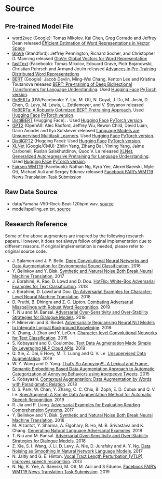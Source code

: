 Source
======

Pre-trained Model File
----------------------
*  [word2vec](https://code.google.com/archive/p/word2vec/) (Google): Tomas Mikolov, Kai Chen, Greg Corrado and Jeffrey Dean released [Efficient Estimation of Word Representations in Vector Space](https://arxiv.org/pdf/1301.3781.pdf)
*  [GloVe](https://nlp.stanford.edu/projects/glove/) (Standford): Jeffrey Pennington, Richard Socher, and Christopher D. Manning released [GloVe: Global Vectors for Word Representation](https://nlp.stanford.edu/pubs/glove.pdf)
*  [fastText](https://fasttext.cc/docs/en/english-vectors.html) (Facebook): Tomas Mikolov, Edouard Grave, Piotr Bojanowski, Christian Puhrsch and Armand Joulin released [Advances in Pre-Training Distributed Word Representations](https://arxiv.org/pdf/1712.09405.pdf)
*  [BERT](https://github.com/google-research/bert) (Google): Jacob Devlin, Ming-Wei Chang, Kenton Lee and Kristina Toutanova released [BERT: Pre-training of Deep Bidirectional Transformers for Language Understanding](https://arxiv.org/abs/1810.04805). Used [Hugging Face](https://huggingface.co/) [PyTorch version](https://github.com/huggingface/transformers).
*  [RoBERTa](https://github.com/pytorch/fairseq) (UW/Facebook): Y. Liu, M. Ott, N. Goyal, J. Du, M. Joshi, D. Chen, O. Levy, M. Lewis, L. Zettlemoyer, and V. Stoyanov released [RoBERTa: A Robustly Optimized BERT Pretraining Approach](https://medium.com/towards-artificial-intelligence/a-robustly-optimized-bert-pretraining-approach-f6b6e537e6a6). Used [Hugging Face](https://huggingface.co/) [PyTorch version](https://github.com/huggingface/transformers).
*  [DistilBERT](https://github.com/huggingface/transformers) (Hugging Face): . Used [Hugging Face](https://huggingface.co/) [PyTorch version](https://github.com/huggingface/transformers).
*  [GPT2](https://github.com/openai/gpt-2) (OpenAI): Alec Radford, Jeffrey Wu, Rewon Child, David Luan, Dario Amodei and Ilya Sutskever released [Language Models are Unsupervised Multitask Learners](https://d4mucfpksywv.cloudfront.net/better-language-models/language_models_are_unsupervised_multitask_learners.pdf). Used [Hugging Face](https://huggingface.co/) [PyTorch version](https://github.com/huggingface/transformers).
*  [DistilGPT2](https://github.com/huggingface/transformers) (Hugging Face): Used [Hugging Face](https://huggingface.co/) [PyTorch version](https://github.com/huggingface/transformers).
*  [XLNet](https://github.com/zihangdai/xlnet) (Google/CMU): Zhilin Yang, Zihang Dai, Yiming Yang, Jaime Carbonell, Ruslan Salakhutdinov, Quoc V. Le released [XLNet: Generalized Autoregressive Pretraining for Language Understanding](https://arxiv.org/abs/1906.08237). Used [Hugging Face](https://huggingface.co/) [PyTorch version](https://github.com/huggingface/transformers).
*  [Fairseq WMT19](https://github.com/pytorch/fairseq) (Facebook): Nathan Ng, Kyra Yee, Alexei Baevski, Myle Ott, Michael Auli and Sergey Edunov released [Facebook FAIR’s WMT19 News Translation Task Submission](https://arxiv.org/pdf/1907.06616.pdf)

Raw Data Source
---------------
*   data/Yamaha-V50-Rock-Beat-120bpm.wav, [source](https://freewavesamples.com/yamaha-v50-rock-beat-120-bpm)
*   model/spelling_en.txt, [source](https://github.com/ybisk/charNMT-noise)

Research Reference
------------------
Some of the above augmenters are inspired by the following research papers. However, it does not always follow original implementation due to different reasons. If original implementation is needed, please refer to original source code.

*   J. Salamon and J. P. Bello. [Deep Convolutional Neural Networks and Data Augmentation for Environmental Sound Classification](https://arxiv.org/pdf/1608.04363.pdf). 2016
*   Y. Belinkov and Y. Bisk. [Synthetic and Natural Noise Both Break Neural Machine Translation](https://arxiv.org/pdf/1711.02173.pdf). 2017
*   J. Ebrahimi, A. Rao, D. Lowd and D. Dou. [HotFlip: White-Box Adversarial Examples for Text Classification](https://arxiv.org/pdf/1712.06751.pdf). 2018
*   J. Ebrahimi, D. Lowd and Dou. [On Adversarial Examples for Character-Level Neural Machine Translation](https://arxiv.org/pdf/1806.09030.pdf). 2018
*   D. Pruthi, B. Dhingra and Z. C. Lipton. [Combating Adversarial Misspellings with Robust Word Recognition](https://arxiv.org/pdf/1905.11268.pdf). 2019
*   T. Niu and M. Bansal. [Adversarial Over-Sensitivity and Over-Stability Strategies for Dialogue Models](https://arxiv.org/pdf/1809.02079.pdf). 2018
*   P. Minervini and S. Riedel. [Adversarially Regularising Neural NLI Models to Integrate Logical Background Knowledge](https://arxiv.org/pdf/1808.08609.pdf). 2018
*   X. Zhang, J. Zhao and Y. LeCun. [Character-level Convolutional Networks for Text Classification](https://arxiv.org/pdf/1509.01626.pdf). 2015
*   S. Kobayashi and C. Coulombe. [Text Data Augmentation Made Simple By Leveraging NLP Cloud APIs](https://arxiv.org/ftp/arxiv/papers/1812/1812.04718.pdf). 2018
*   Q. Xie, Z. Dai, E Hovy, M. T. Luong and Q. V. Le. [Unsupervised Data Augmentation](https://arxiv.org/pdf/1904.12848.pdf). 2019
*   W. Y. Wang and D. Yang. [That’s So Annoying!!!: A Lexical and Frame-Semantic Embedding Based Data Augmentation Approach to Automatic Categorization of Annoying Behaviors using #petpeeve Tweets](https://aclweb.org/anthology/D15-1306). 2015
*   S. Kobayashi. [Contextual Augmentation: Data Augmentation by Words with Paradigmatic Relation](https://arxiv.org/pdf/1805.06201.pdf). 2018
*   D. S. Park, W. Chan, Y. Zhang, C. C. Chiu, B. Zoph, E. D. Cubuk and Q. V. Le. [SpecAugment: A Simple Data Augmentation Method for Automatic Speech Recognition](https://arxiv.org/pdf/1904.08779.pdf). 2019
*   R. Jia and P. Liang. [Adversarial Examples for Evaluating Reading Comprehension Systems](https://arxiv.org/pdf/1707.07328.pdf). 2017
*   Y. Belinkov and Y. Bisk. [Synthetic and Natural Noise Both Break Neural Machine Translation](https://arxiv.org/pdf/1711.02173.pdf). 2018
*   M. Alzantot, Y. Sharma, A. Elgohary, B. Ho, M. B. Srivastava and K. Chang. [Generating Natural Language Adversarial Examples](https://arxiv.org/pdf/1804.07998.pdf). 2018
*   T. Niu and M. Bansal. [Adversarial Over-Sensitivity and Over-Stability Strategies for Dialogue Models](https://arxiv.org/pdf/1809.02079.pdf). 2018
*   Z. Xie, S. I. Wang, J. Li, D. Levy, A. Nie, D. Jurafsky and A. Y. Ng. [Data Noising as Smoothing in Natural Network Language Models](https://arxiv.org/pdf/1703.02573.pdf). 2017
*   N. Jaitly and G. E. Hinton. [Vocal Tract Length Perturbation (VTLP) improves speech recognition](https://pdfs.semanticscholar.org/3de0/616eb3cd4554fdf9fd65c9c82f2605a17413.pdf). 2013
*	N. Ng, K. Yee, A. Baevski, M. Ott, M. Auli and S Edunov. [Facebook FAIR’s WMT19 News Translation Task Submission](https://arxiv.org/pdf/1907.06616.pdf). 2019